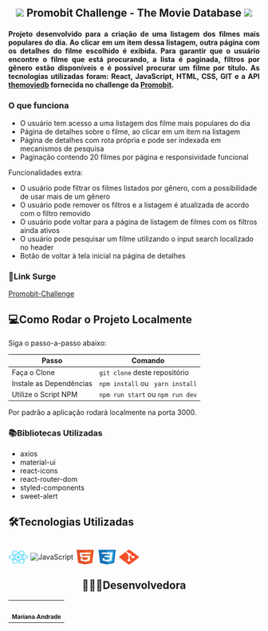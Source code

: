 <h2 align="center">  

<img width="2.5%" src=https://user-images.githubusercontent.com/111194226/197623194-9db85c72-3384-4a40-9935-0129b8eec561.svg /> Promobit Challenge - The Movie Database <img width="2.5%" src=https://user-images.githubusercontent.com/111194226/197623194-9db85c72-3384-4a40-9935-0129b8eec561.svg />

</h2>

<h4 align="justify"> 

Projeto desenvolvido para a criação de uma listagem dos filmes mais populares do dia. Ao clicar em um item dessa listagem, outra página com os detalhes do filme escolhido é exibida. Para garantir que o usuário encontre o filme que está procurando, a lista é paginada, filtros por gênero estão disponíveis e é possível procurar um filme por título. As tecnologias utilizadas foram: React, JavaScript, HTML, CSS, GIT e a API [themoviedb](https://developers.themoviedb.org/3/getting-started/introduction) fornecida no challenge da [Promobit](https://github.com/Promobit/front-end-challenge). 

</h4>


### O que funciona

- O usuário tem acesso a uma listagem dos filme mais populares do dia
- Página de detalhes sobre o filme, ao clicar em um item na listagem
- Página de detalhes com rota própria e pode ser indexada em mecanismos de pesquisa
- Paginação contendo 20 filmes por página e responsividade funcional 

Funcionalidades extra:
- O usuário pode filtrar os filmes listados por gênero, com a possibilidade de usar mais de um gênero
- O usuário pode remover os filtros e a listagem é atualizada de acordo com o filtro removido
- O usuário pode voltar para a página de listagem de filmes com os filtros ainda ativos
- O usuário pode pesquisar um filme utilizando o input search localizado no header 
- Botão de voltar à tela inicial na página de detalhes 

### 🔗Link Surge  

[Promobit-Challenge](http://tmdb-challenge.surge.sh/)

<h2> 💻Como Rodar o Projeto Localmente </h2>

Siga o passo-a-passo abaixo:

| Passo                     | Comando            |
| ------------------------- | ------------------ |
| Faça o Clone              | `git clone`  deste repositório |
| Instale as Dependências   | `npm install`  ou  ` yarn install` |
| Utilize o Script NPM  | `npm run start`  ou  `npm run dev` |

Por padrão a aplicação rodará localmente na porta 3000.

### 📚Bibliotecas Utilizadas

- axios
- material-ui
- react-icons
- react-router-dom
- styled-components
- sweet-alert

<h2 id="tecnologias">🛠Tecnologias Utilizadas</h2>
 <div style="display: inline_block"><br>
  <img align="center" alt="React" height="30" width="40" src="https://raw.githubusercontent.com/devicons/devicon/master/icons/react/react-original.svg">
      <img align="center" alt="JavaScript" height="30" width="40" src="https://cdn.jsdelivr.net/gh/devicons/devicon/icons/javascript/javascript-original.svg">
  <img align="center" alt="HTML" height="30" width="40" src="https://raw.githubusercontent.com/devicons/devicon/master/icons/html5/html5-original.svg">
  <img align="center" alt="CSS" height="30" width="40" src="https://raw.githubusercontent.com/devicons/devicon/master/icons/css3/css3-original.svg">
  <img align="center" alt="Git" height="30" width="40" src="https://raw.githubusercontent.com/devicons/devicon/master/icons/git/git-original.svg"> 
</div>

<h2 align="center"> 
 👩🏻‍💻Desenvolvedora 
</h2>

<table align="center">
  <tr>
    </td> <td align="center"><a href="https://www.linkedin.com/in/mariandr4de/"><img style="border-radius: 50%;" src="https://avatars.githubusercontent.com/u/104591781?v=4" width="100px;" alt=""/><br /><sub><b>Mariana Andrade</b></sub></a> 
  </tr>
</table>
